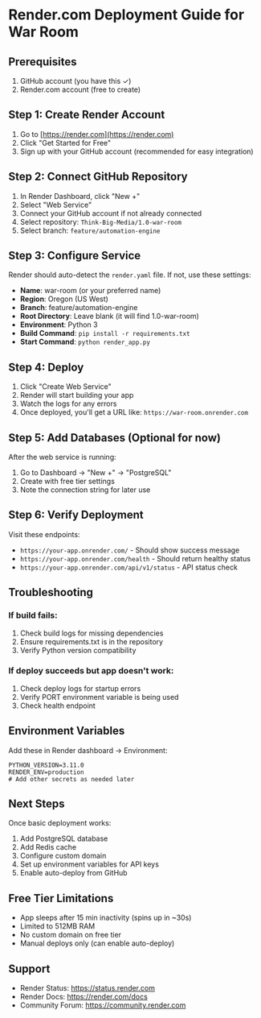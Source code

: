 # Render.com Deployment Guide for War Room

## Prerequisites
1. GitHub account (you have this ✓)
2. Render.com account (free to create)

## Step 1: Create Render Account
1. Go to [https://render.com](https://render.com)
2. Click "Get Started for Free"
3. Sign up with your GitHub account (recommended for easy integration)

## Step 2: Connect GitHub Repository
1. In Render Dashboard, click "New +"
2. Select "Web Service"
3. Connect your GitHub account if not already connected
4. Select repository: `Think-Big-Media/1.0-war-room`
5. Select branch: `feature/automation-engine`

## Step 3: Configure Service
Render should auto-detect the `render.yaml` file. If not, use these settings:

- **Name**: war-room (or your preferred name)
- **Region**: Oregon (US West)
- **Branch**: feature/automation-engine
- **Root Directory**: Leave blank (it will find 1.0-war-room)
- **Environment**: Python 3
- **Build Command**: `pip install -r requirements.txt`
- **Start Command**: `python render_app.py`

## Step 4: Deploy
1. Click "Create Web Service"
2. Render will start building your app
3. Watch the logs for any errors
4. Once deployed, you'll get a URL like: `https://war-room.onrender.com`

## Step 5: Add Databases (Optional for now)
After the web service is running:
1. Go to Dashboard → "New +" → "PostgreSQL"
2. Create with free tier settings
3. Note the connection string for later use

## Step 6: Verify Deployment
Visit these endpoints:
- `https://your-app.onrender.com/` - Should show success message
- `https://your-app.onrender.com/health` - Should return healthy status
- `https://your-app.onrender.com/api/v1/status` - API status check

## Troubleshooting

### If build fails:
1. Check build logs for missing dependencies
2. Ensure requirements.txt is in the repository
3. Verify Python version compatibility

### If deploy succeeds but app doesn't work:
1. Check deploy logs for startup errors
2. Verify PORT environment variable is being used
3. Check health endpoint

## Environment Variables
Add these in Render dashboard → Environment:
```
PYTHON_VERSION=3.11.0
RENDER_ENV=production
# Add other secrets as needed later
```

## Next Steps
Once basic deployment works:
1. Add PostgreSQL database
2. Add Redis cache
3. Configure custom domain
4. Set up environment variables for API keys
5. Enable auto-deploy from GitHub

## Free Tier Limitations
- App sleeps after 15 min inactivity (spins up in ~30s)
- Limited to 512MB RAM
- No custom domain on free tier
- Manual deploys only (can enable auto-deploy)

## Support
- Render Status: https://status.render.com
- Render Docs: https://render.com/docs
- Community Forum: https://community.render.com